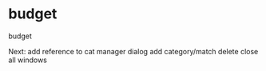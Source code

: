 # budget
budget

Next:
add reference to cat manager dialog
add category/match delete
close all windows



